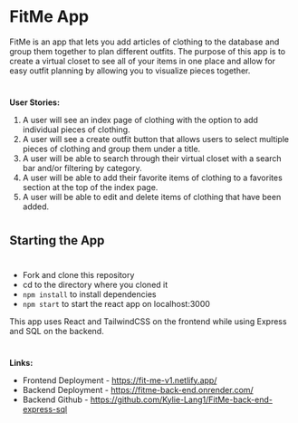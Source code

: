 # FitMe App
FitMe is an app that lets you add articles of clothing to the database and group them together to plan different outfits.  The purpose of this app is to create a virtual closet to see all of your items in one place and allow for easy outfit planning by allowing you to visualize pieces together.
#
**User Stories:** 

1. A user will see an index page of clothing with the option to add individual pieces of clothing.
1. A user will see a create outfit button that allows users to select multiple pieces of clothing and group them under a title.
1. A user will be able to search through their virtual closet with a search bar and/or filtering by category.
1. A user will be able to add their favorite items of clothing to a favorites section at the top of the index page.
1. A user will be able to edit and delete items of clothing that have been added.

#
## Starting the App
#
- Fork and clone this repository
- cd to the directory where you cloned it
- `npm install` to install dependencies
- `npm start` to start the react app on localhost:3000

This app uses React and TailwindCSS on the frontend while using Express and SQL on the backend.
#
**Links:**

- Frontend Deployment - https://fit-me-v1.netlify.app/
- Backend Deployment - https://fitme-back-end.onrender.com/
- Backend Github - https://github.com/Kylie-Lang1/FitMe-back-end-express-sql

